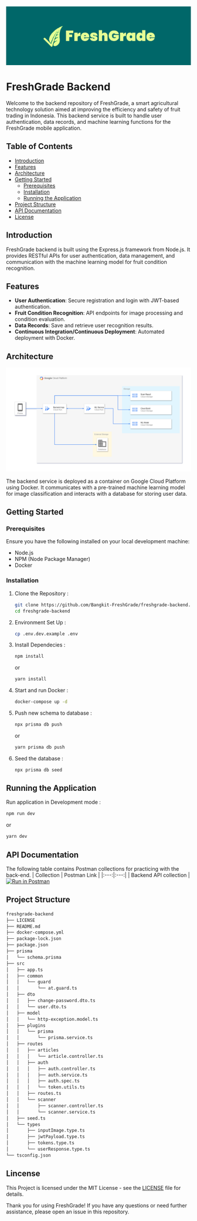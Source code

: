 ![FG](https://raw.githubusercontent.com/Afwann/profile-assets/main/FG.png)

# FreshGrade Backend

Welcome to the backend repository of FreshGrade, a smart agricultural technology solution aimed at improving the efficiency and safety of fruit trading in Indonesia. This backend service is built to handle user authentication, data records, and machine learning functions for the FreshGrade mobile application.

## Table of Contents

- [Introduction](#introduction)
- [Features](#features)
- [Architecture](#architecture)
- [Getting Started](#getting-started)
  - [Prerequisites](#prerequisites)
  - [Installation](#installation)
  - [Running the Application](#running-the-application)
- [Project Structure](#project-structure)
- [API Documentation](#api-documentation)
- [License](#license)

## Introduction

FreshGrade backend is built using the Express.js framework from Node.js. It provides RESTful APIs for user authentication, data management, and communication with the machine learning model for fruit condition recognition.

## Features

- **User Authentication**: Secure registration and login with JWT-based authentication.
- **Fruit Condition Recognition**: API endpoints for image processing and condition evaluation.
- **Data Records**: Save and retrieve user recognition results.
- **Continuous Integration/Continuous Deployment**: Automated deployment with Docker.

## Architecture

![Architecture Diagram](https://raw.githubusercontent.com/Afwann/profile-assets/main/Architecture_Freshgrade.drawio.png)

The backend service is deployed as a container on Google Cloud Platform using Docker. It communicates with a pre-trained machine learning model for image classification and interacts with a database for storing user data.

## Getting Started

### Prerequisites

Ensure you have the following installed on your local development machine:

- Node.js
- NPM (Node Package Manager)
- Docker

### Installation

1. Clone the Repository :
    ```bash
    git clone https://github.com/Bangkit-FreshGrade/freshgrade-backend.git
    cd freshgrade-backend
    ```
2. Environment Set Up :
    ```bash
    cp .env.dev.example .env
    ```
3. Install Dependecies :
    ```bash
    npm install
    ```
    or
    ```bash
    yarn install
    ```
4. Start and run Docker :
    ```bash
    docker-compose up -d
    ```
5. Push new schema to database :
    ```bash
    npx prisma db push
    ```
    or 
    ```bash
    yarn prisma db push
    ```
6. Seed the database :
    ```bash
    npx prisma db seed
    ```

## Running the Application 
Run application in Development mode :
```bash
npm run dev
```
or 
```bash
yarn dev
```

## API Documentation

The following table contains Postman collections for practicing with the back-end.
| Collection | Postman Link |
|:---:|:---:|
| Backend API collection | [![Run in Postman](https://run.pstmn.io/button.svg)]()

## Project Structure
```bash
freshgrade-backend
├── LICENSE
├── README.md
├── docker-compose.yml
├── package-lock.json
├── package.json
├── prisma
│   └── schema.prisma
├── src
│   ├── app.ts
│   ├── common
│   │   └── guard
│   │       └── at.guard.ts
│   ├── dto
│   │   ├── change-password.dto.ts
│   │   └── user.dto.ts
│   ├── model
│   │   └── http-exception.model.ts
│   ├── plugins
│   │   └── prisma
│   │       └── prisma.service.ts
│   ├── routes
│   │   ├── articles
│   │   │   └── article.controller.ts
│   │   ├── auth
│   │   │   ├── auth.controller.ts
│   │   │   ├── auth.service.ts
│   │   │   ├── auth.spec.ts
│   │   │   └── token.utils.ts
│   │   ├── routes.ts
│   │   └── scanner
│   │       ├── scanner.controller.ts
│   │       └── scanner.service.ts
│   ├── seed.ts
│   └── types
│       ├── inputImage.type.ts
│       ├── jwtPayload.type.ts
│       ├── tokens.type.ts
│       └── userResponse.type.ts
└── tsconfig.json
```



## Lincense

This Project is licensed under the MIT License - see the [LICENSE](https://github.com/Bangkit-FreshGrade/freshgrade-backend/blob/main/LICENSE) file for details.

Thank you for using FreshGrade! If you have any questions or need further assistance, please open an issue in this repository.